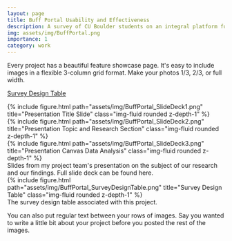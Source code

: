 ```yaml
---
layout: page
title: Buff Portal Usability and Effectiveness
description: A survey of CU Boulder students on an integral platform for student resources
img: assets/img/BuffPortal.png
importance: 1
category: work
---
```


Every project has a beautiful feature showcase page.
It's easy to include images in a flexible 3-column grid format.
Make your photos 1/3, 2/3, or full width.

<a href="/assets/pdf/BuffPortal_SurveyDesignTable.pdf">Survey Design Table</a>

<div class="row">
    <div class="col-sm mt-3 mt-md-0">
        {% include figure.html path="assets/img/BuffPortal_SlideDeck1.png" title="Presentation Title Slide" class="img-fluid rounded z-depth-1" %}
    </div>
    <div class="col-sm mt-3 mt-md-0">
        {% include figure.html path="assets/img/BuffPortal_SlideDeck2.png" title="Presentation Topic and Research Section" class="img-fluid rounded z-depth-1" %}
    </div>
    <div class="col-sm mt-3 mt-md-0">
        {% include figure.html path="assets/img/BuffPortal_SlideDeck3.png" title="Presentation Canvas Data Analysis" class="img-fluid rounded z-depth-1" %}
    </div>
</div>
<div class="caption">
    Slides from my project team's presentation on the subject of our research and our findings. Full slide deck can be found here.
</div>
<div class="row">
    <div class="col-sm mt-3 mt-md-0">
        {% include figure.html path="assets/img/BuffPortal_SurveyDesignTable.png" title="Survey Design Table" class="img-fluid rounded z-depth-1" %}
    </div>
</div>
<div class="caption">
    The survey design table associated with this project.
</div>

You can also put regular text between your rows of images.
Say you wanted to write a little bit about your project before you posted the rest of the images.
